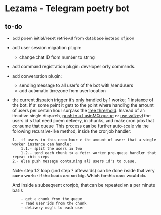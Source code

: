 # Lezama - Telegram poetry bot

## to-do

- add poem initial/reset retrieval from database instead of json
- add user session migration plugin:
    - change chat ID from number to string
- add command registration plugin: developer only commands.
- add conversation plugin:
    - sending message to all user's of the bot with /sendusers
    - add automatic timezone from user location
- the current dispatch trigger it's only handled by 1 worker, 1 instance of the bot. If at some point it gets to the point where handling the amount of users per certain hour surpass the [free threshold](https://developers.cloudflare.com/workers/platform/limits/). Instead of an iterative single dispatch, [push to a LavinMQ queue](https://jaragua.lmq.cloudamqp.com/docs/#tag/exchanges/operation/PostExchangePublish) or [use valkey)](https://valkey.io/) the users id's that need poem delivery, in chunks, and make cron jobs that consume that queue. This process can be further auto-scale via the following recursive-like method, inside the cronjob handler:
    ```pseudocode
    1.- if users in this cron hour > the amount of users that a single worker instance can handle:
        1.1.- split the users in two
        1.2.- send each chunk to a fetch worker pre-queue handler that repeat this steps
    2.- else push message containing all users id's to queue.
    ```
    Note: step 1.2 loop (and step 2 aftewards) can be done inside that very same worker if the loads are not big. Which for this case would do.

    And inside a subsequent cronjob, that can be repeated on a per minute basis
    ```pseudocode
        - get a chunk from the queue
        - read user'ids from the chunk
        - delivery msg's to each user
    ```

